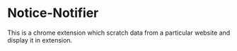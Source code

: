 # Notice-Notifier
This is a chrome extension which scratch data from a particular website and display it in extension.  
